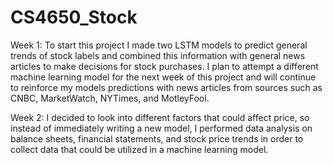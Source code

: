# CS4650_Stock

Week 1:
To start this project I made two LSTM models to predict general trends of stock labels and combined this information with general news articles to make decisions for stock purchases. I plan to attempt a different machine learning model for the next week of this project and will continue to reinforce my models predictions with news articles from sources such as CNBC, MarketWatch, NYTimes, and MotleyFool.

Week 2:
I decided to look into different factors that could affect price, so instead of immediately writing a new model, I performed data analysis on balance sheets, financial statements, and stock price trends in order to collect data that could be utilized in a machine learning model.
